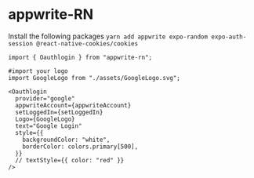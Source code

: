 # appwrite-RN
Install the following packages
`yarn add appwrite expo-random expo-auth-session @react-native-cookies/cookies`

`import { Oauthlogin } from "appwrite-rn";`
```
#import your logo
import GoogleLogo from "./assets/GoogleLogo.svg";
```

```
<Oauthlogin
  provider="google"
  appwriteAccount={appwriteAccount}
  setLoggedIn={setLoggedIn}
  Logo={GoogleLogo}
  text="Google Login"
  style={{
    backgroundColor: "white",
    borderColor: colors.primary[500],
  }}
  // textStyle={{ color: "red" }}
/>
```
